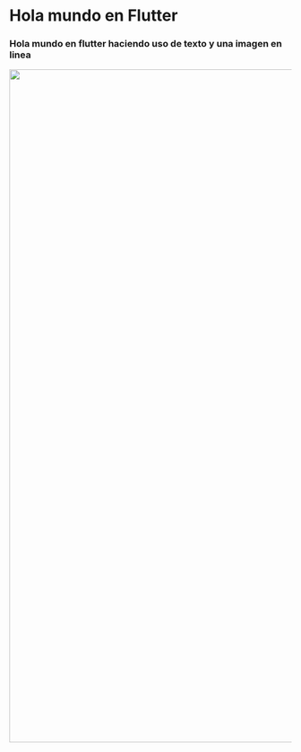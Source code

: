 # Hola mundo en Flutter

### Hola mundo en flutter haciendo uso de texto y una imagen en linea

<img width=540 height=1200 src='https://user-images.githubusercontent.com/71898783/235508239-437dfce4-ddc0-4260-893d-d0371cafbe8d.png'>
